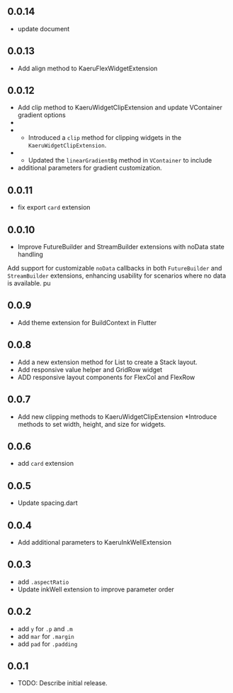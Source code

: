 ## 0.0.14
* update document

## 0.0.13
* Add align method to KaeruFlexWidgetExtension

## 0.0.12
* Add clip method to KaeruWidgetClipExtension and update VContainer gradient options
* 
* - Introduced a `clip` method for clipping widgets in the `KaeruWidgetClipExtension`.
* - Updated the `linearGradientBg` method in `VContainer` to include 
*   additional parameters for gradient customization.

## 0.0.11
* fix export `card` extension

## 0.0.10
* Improve FutureBuilder and StreamBuilder extensions with noData state handling

Add support for customizable `noData` callbacks in both `FutureBuilder` and `StreamBuilder` extensions, enhancing usability for scenarios where no data is available.
pu
## 0.0.9
* Add theme extension for BuildContext in Flutter

## 0.0.8
* Add a new extension method for List<Widget> to create a Stack layout.
* Add responsive value helper and GridRow widget
* ADD responsive layout components for FlexCol and FlexRow

## 0.0.7
* Add new clipping methods to KaeruWidgetClipExtension
*Introduce methods to set width, height, and size for widgets.

## 0.0.6
* add `card` extension

## 0.0.5
* Update spacing.dart

## 0.0.4
* Add additional parameters to KaeruInkWellExtension

## 0.0.3
* add `.aspectRatio`
* Update inkWell extension to improve parameter order

## 0.0.2
* add `y` for `.p` and `.m`
* add `mar` for `.margin`
* add `pad` for `.padding`

## 0.0.1

* TODO: Describe initial release.
